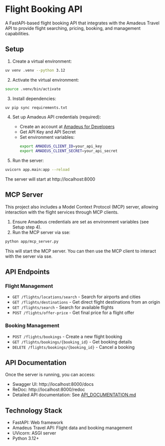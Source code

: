 # Flight Booking API

A FastAPI-based flight booking API that integrates with the Amadeus Travel API to provide flight searching, pricing, booking, and management capabilities.

## Setup

1. Create a virtual environment:
```bash
uv venv .venv --python 3.12
```

2. Activate the virtual environment:
```bash
source .venv/bin/activate
```

3. Install dependencies:
```bash
uv pip sync requirements.txt
```

4. Set up Amadeus API credentials (required):
   - Create an account at [Amadeus for Developers](https://developers.amadeus.com/)
   - Get API Key and API Secret
   - Set environment variables:
     ```bash
     export AMADEUS_CLIENT_ID=your_api_key
     export AMADEUS_CLIENT_SECRET=your_api_secret
     ```

5. Run the server:
```bash
uvicorn app.main:app --reload
```

The server will start at http://localhost:8000

## MCP Server

This project also includes a Model Context Protocol (MCP) server, allowing interaction with the flight services through MCP clients.

1. Ensure Amadeus credentials are set as environment variables (see Setup step 4).
2. Run the MCP server via sse:
```bash
python app/mcp_server.py
```

This will start the MCP server. You can then use the MCP client to interact with the server via sse.

## API Endpoints

### Flight Management
- `GET /flights/locations/search` - Search for airports and cities
- `GET /flights/destinations` - Get direct flight destinations from an origin
- `GET /flights/search` - Search for available flights
- `POST /flights/offer-price` - Get final price for a flight offer

### Booking Management
- `POST /flights/bookings` - Create a new flight booking
- `GET /flights/bookings/{booking_id}` - Get booking details
- `DELETE /flights/bookings/{booking_id}` - Cancel a booking

## API Documentation

Once the server is running, you can access:
- Swagger UI: http://localhost:8000/docs
- ReDoc: http://localhost:8000/redoc
- Detailed API documentation: See [API_DOCUMENTATION.md](API_DOCUMENTATION.md)

## Technology Stack

- FastAPI: Web framework
- Amadeus Travel API: Flight data and booking management
- UVicorn: ASGI server
- Python 3.12+
